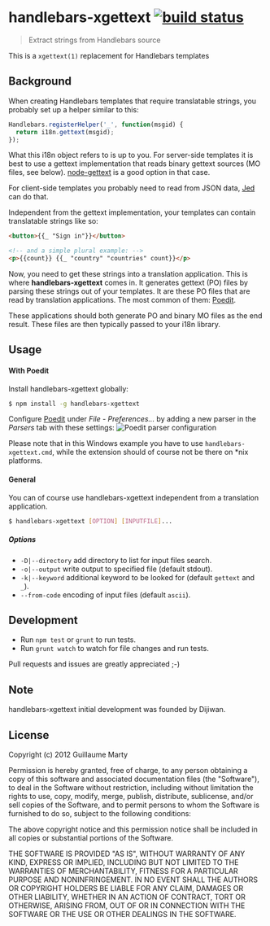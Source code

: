 # handlebars-xgettext [![build status](https://secure.travis-ci.org/gmarty/handlebars-xgettext.png)](http://travis-ci.org/gmarty/handlebars-xgettext)
> Extract strings from Handlebars source

This is a `xgettext(1)` replacement for Handlebars templates

## Background

When creating Handlebars templates that require translatable strings, you probably set up a helper similar to this:
``` javascript
Handlebars.registerHelper('_', function(msgid) {
  return i18n.gettext(msgid);
});
```
What this i18n object refers to is up to you. For server-side templates it is best to use a gettext implementation that reads binary gettext sources (MO files, see below). [node-gettext](https://github.com/andris9/node-gettext) is a good option in that case.

For client-side templates you probably need to read from JSON data, [Jed](http://slexaxton.github.io/Jed/) can do that.

Independent from the gettext implementation, your templates can contain translatable strings like so:
``` html
<button>{{_ "Sign in"}}</button>

<!-- and a simple plural example: -->
<p>{{count}} {{_ "country" "countries" count}}</p>
```

Now, you need to get these strings into a translation application. This is where **handlebars-xgettext** comes in. It generates gettext (PO) files by parsing these strings out of your templates.
It are these PO files that are read by translation applications. The most common of them: [Poedit](http://www.poedit.net).

These applications should both generate PO and binary MO files as the end result. These files are then typically passed to your i18n library.

## Usage
#### With Poedit
Install handlebars-xgettext globally:
``` bash
$ npm install -g handlebars-xgettext
```
Configure [Poedit](http://www.poedit.net/) under *File* - *Preferences...* by adding a new parser in the *Parsers* tab with these settings:
![Poedit parser configuration](http://gmarty.github.io/handlebars-xgettext/Poedit.png)

Please note that in this Windows example you have to use `handlebars-xgettext.cmd`, while the extension should of course not be there on *nix platforms.

#### General
You can of course use handlebars-xgettext independent from a translation application.
``` bash
$ handlebars-xgettext [OPTION] [INPUTFILE]...
```
##### Options
* `-D|--directory` add directory to list for input files search.
* `-o|--output` write output to specified file (default stdout).
* `-k|--keyword` additional keyword to be looked for (default `gettext` and `_`).
* `--from-code` encoding of input files (default `ascii`).

## Development

* Run `npm test` or `grunt` to run tests.
* Run `grunt watch` to watch for file changes and run tests.

Pull requests and issues are greatly appreciated ;-)

## Note

handlebars-xgettext initial development was founded by Dijiwan.

## License

Copyright (c) 2012 Guillaume Marty

Permission is hereby granted, free of charge, to any person
obtaining a copy of this software and associated documentation
files (the "Software"), to deal in the Software without
restriction, including without limitation the rights to use,
copy, modify, merge, publish, distribute, sublicense, and/or sell
copies of the Software, and to permit persons to whom the
Software is furnished to do so, subject to the following
conditions:

The above copyright notice and this permission notice shall be
included in all copies or substantial portions of the Software.

THE SOFTWARE IS PROVIDED "AS IS", WITHOUT WARRANTY OF ANY KIND,
EXPRESS OR IMPLIED, INCLUDING BUT NOT LIMITED TO THE WARRANTIES
OF MERCHANTABILITY, FITNESS FOR A PARTICULAR PURPOSE AND
NONINFRINGEMENT. IN NO EVENT SHALL THE AUTHORS OR COPYRIGHT
HOLDERS BE LIABLE FOR ANY CLAIM, DAMAGES OR OTHER LIABILITY,
WHETHER IN AN ACTION OF CONTRACT, TORT OR OTHERWISE, ARISING
FROM, OUT OF OR IN CONNECTION WITH THE SOFTWARE OR THE USE OR
OTHER DEALINGS IN THE SOFTWARE.
